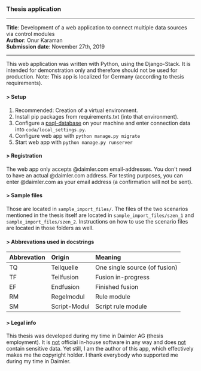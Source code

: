 ### Thesis application
------
<b>Title</b>: Development of a web application to connect multiple data sources via control modules<br/>
<b>Author</b>: Onur Karaman<br/>
<b>Submission date</b>: November 27th, 2019

-------
This web application was written with Python, using the Django-Stack. It is intended for demonstration only and therefore should not be used for production.
Note: This app is localized for Germany (according to thesis requirements).

#### > Setup
1. Recommended: Creation of a virtual environment.
2. Install pip packages from requirements.txt (into that environment).
3. Configure a <u>psql-database</u> on your machine and enter connection data into `coda/local_settings.py`.
4. Configure web app with `python manage.py migrate`
5. Start web app with `python manage.py runserver`

#### > Registration
The web app only accepts @daimler.com email-addresses. You don't need to have an actual @daimler.com address.
For testing purposes, you can enter <something>@daimler.com as your email address (a confirmation will not be sent).

#### > Sample files
Those are located in `sample_import_files/`. The files of the two scenarios mentioned in the thesis itself are located in `sample_import_files/szen_1` and `sample_import_files/szen_2`. Instructions on how to use the scenario files are located in those folders as well.

#### > Abbrevations used in docstrings
| Abbrevation | Origin| Meaning|
| ------------- |:-------------| :-----|
| TQ | Teilquelle | One single source (of fusion) |
| TF | Teilfusion | Fusion in-progress |
| EF | Endfusion | Finished fusion |
| RM| Regelmodul | Rule module |
| SM | Script-Modul | Script rule module |

#### > Legal info
This thesis was developed during my time in Daimler AG (thesis employment). It is <u>not</u> official in-house software in any way and does <u>not</u> contain sensitive data. Yet still, I am the author of this app, which effectively makes me the copyright holder. I thank everybody who supported me during my time in Daimler.